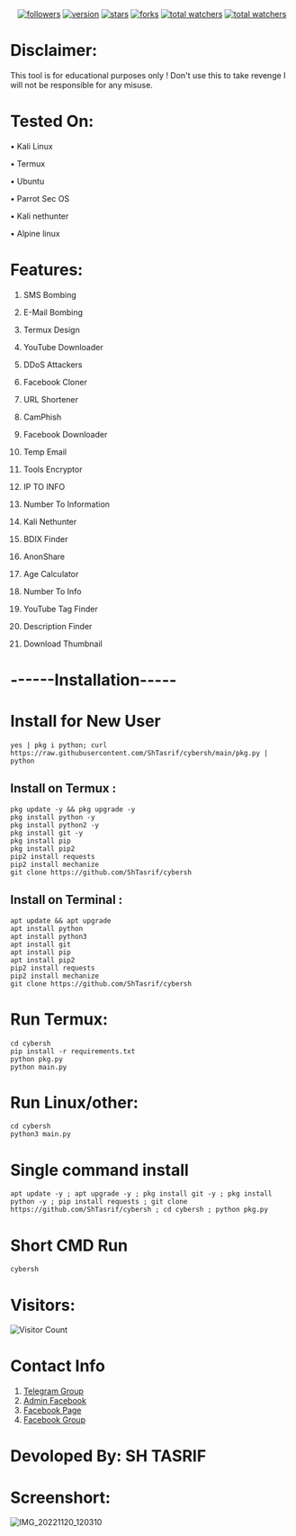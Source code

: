 <div align="center">
<a href="https://www.github.com/ShTasrif"><img src="https://img.shields.io/github/followers/ShTasrif?logo=GITHUB&style=for-the-badge" alt="followers" ></a>
<a href="https://www.github.com/ShTasrif/cybersh"><img src="https://img.shields.io/badge/Version-v1.3.7-dark?style=for-the-badge" alt="version" ></a>
<a href="https://www.github.com/ShTasrif/cybersh"><img src="https://img.shields.io/github/stars/ShTasrif/cybersh?logo=GITHUB&style=for-the-badge" alt="stars" ></a>
<a href="https://www.github.com/ShTasrif/cybersh/fork"><img src="https://img.shields.io/github/forks/ShTasrif/cybersh?logo=GITHUB&style=for-the-badge" alt="forks" ></a>
<a href="https://www.github.com/ShTasrif/cybersh"><img src="https://img.shields.io/github/watchers/ShTasrif/cybersh?color=red&logo=github&style=for-the-badge" alt="total watchers" ></a>
<a href="https://www.github.com/ShTasrif/cybersh/blob/main/LICENSE"><img src="https://img.shields.io/github/license/ShTasrif/cybersh?logo=license&style=for-the-badge" alt="total watchers" ></a>
</div>

# Disclaimer:
This tool is for educational purposes only ! Don't use this to take revenge I will not be responsible for any misuse.

# Tested On:
• Kali Linux

• Termux

• Ubuntu

• Parrot Sec OS

• Kali nethunter

• Alpine linux


# Features:
1. SMS Bombing

2. E-Mail Bombing

3. Termux Design

4. YouTube Downloader

5. DDoS Attackers

6. Facebook Cloner

7. URL Shortener

8. CamPhish

9. Facebook Downloader 

10. Temp Email 

11. Tools Encryptor 

12. IP TO INFO

13. Number To Information

14. Kali Nethunter

16. BDIX Finder

17. AnonShare

18. Age Calculator 

19. Number To Info 

20. YouTube Tag Finder

21. Description Finder

22. Download Thumbnail


# ------Installation-----
# Install for New User
```
yes | pkg i python; curl https://raw.githubusercontent.com/ShTasrif/cybersh/main/pkg.py | python
```

## Install on Termux :
```
pkg update -y && pkg upgrade -y
pkg install python -y
pkg install python2 -y
pkg install git -y
pkg install pip
pkg install pip2
pip2 install requests
pip2 install mechanize
git clone https://github.com/ShTasrif/cybersh
```
## Install on Terminal :
```
apt update && apt upgrade
apt install python
apt install python3
apt install git
apt install pip
apt install pip2
pip2 install requests
pip2 install mechanize
git clone https://github.com/ShTasrif/cybersh
```


# Run Termux:
```
cd cybersh 
pip install -r requirements.txt
python pkg.py
python main.py
```

# Run Linux/other:
```
cd cybersh 
python3 main.py
```


# Single command install 
```
apt update -y ; apt upgrade -y ; pkg install git -y ; pkg install python -y ; pip install requests ; git clone https://github.com/ShTasrif/cybersh ; cd cybersh ; python pkg.py
```
# Short CMD Run
```
cybersh
```

# Visitors:
![Visitor Count](https://profile-counter.glitch.me/ShTasrif/count.svg)


# Contact Info 
 1. [Telegram Group](https://t.me/cybershbd)
 2. [Admin Facebook](https://fb.com/H.CyberSH)
 3. [Facebook Page](https://fb.com/cybershbd)
 4. [Facebook Group](https://www.facebook.com/groups/356065192713979)
# Devoloped By:     SH TASRIF


# Screenshort:
![IMG_20221120_120310](https://user-images.githubusercontent.com/85736436/202888395-50f9df65-0927-4dd2-83b8-32572215704d.jpg)



